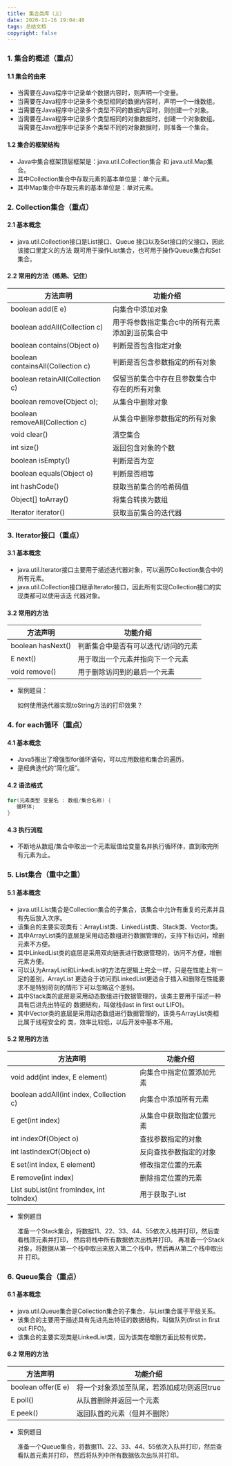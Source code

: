 ```yaml
---
title: 集合类库（上）
date: 2020-11-16 19:04:40
tags: 总结文档
copyright: false
---
```


 ### 1. 集合的概述（重点）

#### 1.1 集合的由来

* 当需要在Java程序中记录单个数据内容时，则声明一个变量。 <!--more-->
* 当需要在Java程序中记录多个类型相同的数据内容时，声明一个一维数组。 
* 当需要在Java程序中记录多个类型不同的数据内容时，则创建一个对象。 
* 当需要在Java程序中记录多个类型相同的对象数据时，创建一个对象数组。 当需要在Java程序中记录多个类型不同的对象数据时，则准备一个集合。

#### 1.2 集合的框架结构

* Java中集合框架顶层框架是：java.util.Collection集合 和 java.util.Map集合。 
* 其中Collection集合中存取元素的基本单位是：单个元素。 
* 其中Map集合中存取元素的基本单位是：单对元素。

### 2. Collection集合（重点）

#### 2.1 基本概念

* java.util.Collection接口是List接口、Queue 接口以及Set接口的父接口，因此该接口里定义的方法 既可用于操作List集合，也可用于操作Queue集合和Set集合。

#### 2.2  常用的方法（练熟、记住）

| 方法声明                          | 功能介绍                                        |
| --------------------------------- | ----------------------------------------------- |
| boolean add(E e)                  | 向集合中添加对象                                |
| boolean addAll(Collection c)      | 用于将参数指定集合c中的所有元素添加到当前集合中 |
| boolean contains(Object o)        | 判断是否包含指定对象                            |
| boolean containsAll(Collection c) | 判断是否包含参数指定的所有对象                  |
| boolean retainAll(Collection c)   | 保留当前集合中存在且参数集合中存在的所有对象    |
| boolean remove(Object o);         | 从集合中删除对象                                |
| boolean removeAll(Collection c)   | 从集合中删除参数指定的所有对象                  |
| void clear()                      | 清空集合                                        |
| int size()                        | 返回包含对象的个数                              |
| boolean isEmpty()                 | 判断是否为空                                    |
| boolean equals(Object o)          | 判断是否相等                                    |
| int hashCode()                    | 获取当前集合的哈希码值                          |
| Object[] toArray()                | 将集合转换为数组                                |
| Iterator iterator()               | 获取当前集合的迭代器                            |

###  3. Iterator接口（重点）

 #### 3.1 基本概念

* java.util.Iterator接口主要用于描述迭代器对象，可以遍历Collection集合中的所有元素。 
* java.util.Collection接口继承Iterator接口，因此所有实现Collection接口的实现类都可以使用该迭 代器对象。

#### 3.2  常用的方法

| 方法声明          | 功能介绍                            |
| ----------------- | ----------------------------------- |
| boolean hasNext() | 判断集合中是否有可以迭代/访问的元素 |
| E next()          | 用于取出一个元素并指向下一个元素    |
| void remove()     | 用于删除访问到的最后一个元素        |

* 案例题目： 

  如何使用迭代器实现toString方法的打印效果？

### 4.  for each循环（重点）

#### 4.1 基本概念

* Java5推出了增强型for循环语句，可以应用数组和集合的遍历。 
* 是经典迭代的“简化版”。

#### 4.2 语法格式

 ```java
for(元素类型 变量名 : 数组/集合名称) {
	循环体;
}
 ```

#### 4.3 执行流程

* 不断地从数组/集合中取出一个元素赋值给变量名并执行循环体，直到取完所有元素为止。 

### 5. List集合（重中之重）

#### 5.1 基本概念

* java.util.List集合是Collection集合的子集合，该集合中允许有重复的元素并且有先后放入次序。 
* 该集合的主要实现类有：ArrayList类、LinkedList类、Stack类、Vector类。 
* 其中ArrayList类的底层是采用动态数组进行数据管理的，支持下标访问，增删元素不方便。 
* 其中LinkedList类的底层是采用双向链表进行数据管理的，访问不方便，增删元素方便。 
* 可以认为ArrayList和LinkedList的方法在逻辑上完全一样，只是在性能上有一定的差别，ArrayList 更适合于访问而LinkedList更适合于插入和删除在性能要求不是特别苛刻的情形下可以忽略这个差别。 
* 其中Stack类的底层是采用动态数组进行数据管理的，该类主要用于描述一种具有后进先出特征的 数据结构，叫做栈(last in first out LIFO)。 
* 其中Vector类的底层是采用动态数组进行数据管理的，该类与ArrayList类相比属于线程安全的 类，效率比较低，以后开发中基本不用。

#### 5.2 常用的方法

| 方法声明                                 | 功能介绍                 |
| ---------------------------------------- | ------------------------ |
| void add(int index, E element)           | 向集合中指定位置添加元素 |
| boolean addAll(int index, Collection c)  | 向集合中添加所有元素     |
| E get(int index)                         | 从集合中获取指定位置元素 |
| int indexOf(Object o)                    | 查找参数指定的对象       |
| int lastIndexOf(Object o)                | 反向查找参数指定的对象   |
| E set(int index, E element)              | 修改指定位置的元素       |
| E remove(int index)                      | 删除指定位置的元素       |
| List subList(int fromIndex, int toIndex) | 用于获取子List           |

* 案例题目 

  准备一个Stack集合，将数据11、22、33、44、55依次入栈并打印，然后查看栈顶元素并打印， 然后将栈中所有数据依次出栈并打印。 再准备一个Stack对象，将数据从第一个栈中取出来放入第二个栈中，然后再从第二个栈中取出并 打印。

### 6. Queue集合（重点）

#### 6.1 基本概念

* java.util.Queue集合是Collection集合的子集合，与List集合属于平级关系。 
* 该集合的主要用于描述具有先进先出特征的数据结构，叫做队列(first in first out FIFO)。 
* 该集合的主要实现类是LinkedList类，因为该类在增删方面比较有优势。

#### 6.2 常用的方法

| 方法声明           | 功能介绍                                   |
| ------------------ | ------------------------------------------ |
| boolean offer(E e) | 将一个对象添加至队尾，若添加成功则返回true |
| E poll()           | 从队首删除并返回一个元素                   |
| E peek()           | 返回队首的元素（但并不删除）               |

* 案例题目 

  准备一个Queue集合，将数据11、22、33、44、55依次入队并打印，然后查看队首元素并打印， 然后将队列中所有数据依次出队并打印。